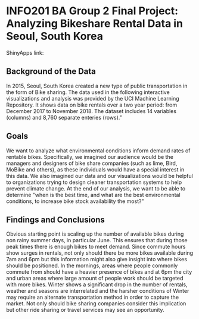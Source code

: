# INFO201 BA Group 2 Final Project: Analyzing Bikeshare Rental Data in Seoul, South Korea

ShinyApps link: 

## Background of the Data
In 2015, Seoul, South Korea created a new type of public transportation in the form of Bike sharing. The data used in the following interactive visualizations and analysis was provided by the UCI Machine Learning Repository. It shows data on bike rentals over a two year period: from December 2017 to November 2018. The dataset includes 14 variables (columns) and 8,760 separate enteries (rows)."

## Goals
We want to analyze what environmental conditions inform demand rates of rentable bikes. Specifically, we imagined our audience would be the managers and designers of bike share companies (such as lime, Bird, MoBike and others), as these individuals would have a special interest in this data. We also imagined our data and our visualizations would be helpful to organizations trying to design cleaner transportation systems to help prevent climate change. At the end of our analysis, we want to be able to determine "when is the best time, and what are the best environmental conditions, to increase bike stock availability the most?"

## Findings and Conclusions
Obvious starting point is scaling up the number of available bikes during non rainy summer days, in particular June. This ensures that during those peak times there is enough bikes to meet demand. Since commute hours show surges in rentals, not only should there be more bikes available during 7am and 6pm but this information might also give insight into where bikes should be positioned. In the mornings, areas where people commonly commute from should have a heavier presence of bikes and at 6pm the city and urban areas where large amount of people work should be targeted with more bikes. Winter shows a significant drop in the number of rentals, weather and seasons are interrelated and the harsher conditions of Winter may require an alternate transportation method in order to capture the market. Not only should bike sharing companies consider this implication but other ride sharing or travel services may see an opportunity.
                       